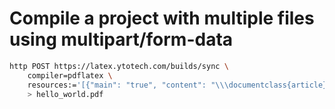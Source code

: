 # Compile a project with multiple files using multipart/form-data

<!-- TODO WIP -->

```bash
http POST https://latex.ytotech.com/builds/sync \
    compiler=pdflatex \
    resources:='[{"main": "true", "content": "\\\documentclass{article} \\n \\\begin{document}\\n Hello World\\n \\\end{document}"}]' \
    > hello_world.pdf
```

<!-- http --download -f -v POST https://latex.ytotech.com/builds/sync \
    file1@sample.tex \
    compiler=xelatex \
    resources='[{"main": "true", "multipart": "file1"}]' -->
